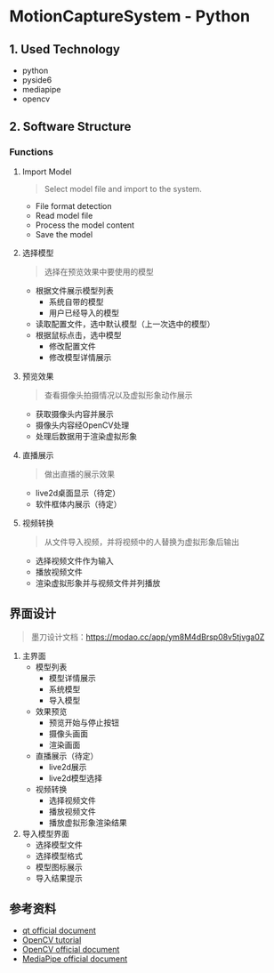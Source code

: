 # MotionCaptureSystem - Python

## 1. Used Technology

- python
- pyside6
- mediapipe
- opencv

## 2. Software Structure

### Functions
1. Import Model
    > Select model file and import to the system.

    - File format detection
    - Read model file
    - Process the model content
    - Save the model

2. 选择模型
    > 选择在预览效果中要使用的模型
   
    - 根据文件展示模型列表
      - 系统自带的模型
      - 用户已经导入的模型
    - 读取配置文件，选中默认模型（上一次选中的模型）
    - 根据鼠标点击，选中模型
      - 修改配置文件
      - 修改模型详情展示

3. 预览效果
    > 查看摄像头拍摄情况以及虚拟形象动作展示
    - 获取摄像头内容并展示
    - 摄像头内容经OpenCV处理
    - 处理后数据用于渲染虚拟形象

4. 直播展示
    > 做出直播的展示效果
    - live2d桌面显示（待定）
    - 软件框体内展示（待定）

5. 视频转换
    > 从文件导入视频，并将视频中的人替换为虚拟形象后输出
    - 选择视频文件作为输入
    - 播放视频文件
    - 渲染虚拟形象并与视频文件并列播放

## 界面设计
> 墨刀设计文档：https://modao.cc/app/ym8M4dBrsp08v5tjvga0Z 

1. 主界面
   - 模型列表
     - 模型详情展示
     - 系统模型
     - 导入模型
   - 效果预览
     - 预览开始与停止按钮
     - 摄像头画面
     - 渲染画面
   - 直播展示（待定）
     - live2d展示
     - live2d模型选择
   - 视频转换
     - 选择视频文件
     - 播放视频文件
     - 播放虚拟形象渲染结果
2. 导入模型界面
   - 选择模型文件
   - 选择模型格式
   - 模型图标展示
   - 导入结果提示

## 参考资料
- [qt official document](https://doc.qt.io/)
- [OpenCV tutorial](https://www.bilibili.com/video/BV1Fo4y1d7JL)
- [OpenCV official document](https://docs.opencv.org/4.7.0/)
- [MediaPipe official document](https://developers.google.com/mediapipe/framework/getting_started/install.md#installing_on_windows)
